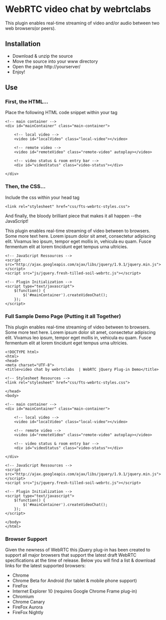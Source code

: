 # WebRTC video chat by webrtclabs

This plugin enables real-time streaming of video and/or audio between two web browsers(or peers).

## Installation

- Download & unzip the source
- Move the source into your www directory
- Open the page http://yourserver/
- Enjoy!

## Use

### First, the HTML...

Place the following HTML code snippet within your <body> tag
  
    <!-- main container -->
    <div id="mainContainer" class="main-container">
    
        <!-- local video -->
        <video id="localVideo" class="local-video"></video>
    
        <!-- remote video -->
        <video id="remoteVideo" class="remote-video" autoplay></video>
    
        <!-- video status & room entry bar -->
        <div id="videoStatus" class="video-status"></div>
    
    </div>

### Then, the CSS...

Include the css within your head tag

    <link rel="stylesheet" href="css/fts-webrtc-styles.css">

And finally, the bloody brilliant piece that makes it all happen --the JavaScript!

This plugin enables real-time streaming of video between to browsers. Some more text here. Lorem ipsum dolor sit amet, consectetur adipiscing elit. Vivamus leo ipsum, tempor eget mollis in, vehicula eu quam. Fusce fermentum elit at lorem tincidunt eget tempus urna ultricies.

    <!-- JavaScript Ressources -->
    <script src="http://ajax.googleapis.com/ajax/libs/jquery/1.9.1/jquery.min.js"></script>
    <script src="js/jquery.fresh-tilled-soil-webrtc.js"></script>

    <!-- Plugin Initialization -->
    <script type="text/javascript">
        $(function() {
            $('#mainContainer').createVideoChat();
        });
    </script>

### Full Sample Demo Page (Putting it all Together)

This plugin enables real-time streaming of video between to browsers. Some more text here. Lorem ipsum dolor sit amet, consectetur adipiscing elit. Vivamus leo ipsum, tempor eget mollis in, vehicula eu quam. Fusce fermentum elit at lorem tincidunt eget tempus urna ultricies.

    <!DOCTYPE html>
    <html>
    <head>
    <meta charset="UTF-8">
    <title>video chat by webrtclabs  | WebRTC jQuery Plug-in Demo</title>
    
    <!-- Stylesheet Resources -->
    <link rel="stylesheet" href="css/fts-webrtc-styles.css">
    
    </head>
    <body>
    
    <!-- main container -->
    <div id="mainContainer" class="main-container">
    
        <!-- local video -->
        <video id="localVideo" class="local-video"></video>
    
        <!-- remote video -->
        <video id="remoteVideo" class="remote-video" autoplay></video>
    
        <!-- video status & room entry bar -->
        <div id="videoStatus" class="video-status"></div>
    
    </div>
    
    <!-- JavaScript Ressources -->
    <script src="http://ajax.googleapis.com/ajax/libs/jquery/1.9.1/jquery.min.js"></script>
    <script src="js/jquery.fresh-tilled-soil-webrtc.js"></script>
    
    <!-- Plugin Initialization -->
    <script type="text/javascript">
        $(function() {
            $('#mainContainer').createVideoChat();
        });
    </script>
    
    </body>
    </html>

### Browser Support

Given the newness of WebRTC this jQuery plug-in has been created to support all major browsers that support the latest draft WebRTC specifications at the time of release. Below you will find a list & download links for the latest supported browsers:

- Chrome
- Chrome Beta for Android (for tablet & mobile phone support)
- FireFox
- Internet Explorer 10 (requires Google Chrome Frame plug-in)
- Chromium
- Chrome Canary
- FireFox Aurora
- FireFox Nightly
